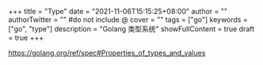 +++
title = "Type"
date = "2021-11-06T15:15:25+08:00"
author = ""
authorTwitter = "" #do not include @
cover = ""
tags = ["go"]
keywords = ["go", "type"]
description = "Golang 类型系统"
showFullContent = true
draft = true
+++

https://golang.org/ref/spec#Properties_of_types_and_values
